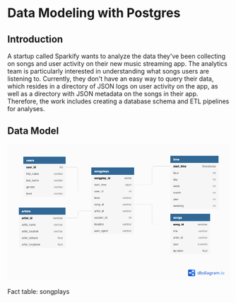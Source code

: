 # Data Modeling with Postgres
## Introduction
A startup called Sparkify wants to analyze the data they've been collecting on songs and user activity on their new music streaming app. The analytics team is particularly interested in understanding what songs users are listening to. Currently, they don't have an easy way to query their data, which resides in a directory of JSON logs on user activity on the app, as well as a directory with JSON metadata on the songs in their app.
Therefore, the work includes creating a database schema and ETL pipelines for analyses. 

## Data Model
<img src="https://github.com/ClaireChiang91/Data_Modeling_w_Postgres/blob/main/data_model.png" width="1000">

Fact table: songplays
##
